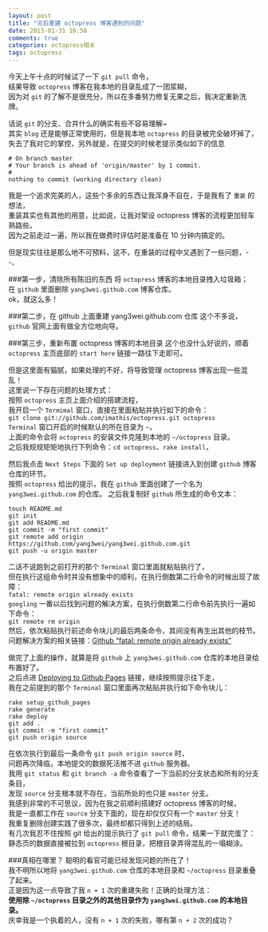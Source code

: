```yaml
---
layout: post
title: "灾后重建 octopress 博客遇到的问题"
date: 2013-01-31 16:58
comments: true
categories: octopress相关
tags: octopress
---
```

今天上午十点的时候试了一下 `git pull` 命令，  
结果导致 `octopress` 博客在我本地的目录乱成了一团浆糊，  
因为对 `git` 的了解不是很充分，所以在多番努力修复无果之后，我决定重新洗牌。  
<!-- more -->
话说 `git` 的分支、合并什么的确实有些不容易理解~  
其实 `blog` 还是能够正常使用的，但是我本地 `octopress` 的目录被完全破坏掉了，  
失去了我对它的掌控，另外就是，在提交的时候老提示类似如下的信息  
<pre><code># On branch master
# Your branch is ahead of 'origin/master' by 1 commit.
#
nothing to commit (working directory clean)</code></pre>
我是一个追求完美的人，这些个多余的东西让我浑身不自在，于是我有了 `重装` 的想法，  
重装其实也有其他的用意，比如说，让我对架设 octopress 博客的流程更加轻车熟路些。  
因为之前走过一遍，所以我在做费时评估时是准备在 10 分钟内搞定的。  

但是现实往往是那么地不可预料，这不，在重装的过程中又遇到了一些问题，- -、  

###第一步，清除所有陈旧的东西
将 `octopress` 博客的本地目录拽入垃圾箱；  
在 `github` 里面删除 `yang3wei.github.com` 博客仓库。  
ok，就这么多！  

###第二步，在 github 上面重建 yang3wei.github.com 仓库
这个不多说，`github` 官网上面有做全方位地向导。  

###第三步，重新布置 octopress 博客的本地目录
这个也没什么好说的，顺着 `octopress` 主页底部的 `start here` 链接一路往下走即可。  

但是这里面有猫腻，如果处理的不好，将导致管理 octopress 博客出现一些混乱！  
这里说一下存在问题的处理方式：  
按照 `octopress` 主页上面介绍的搭建流程，  
我开启一个 `Termimal` 窗口，直接在里面粘贴并执行如下的命令：  
`git clone git://github.com/imathis/octopress.git octopress`  
`Terminal` 窗口开启的时候默认的所在目录为 `~`，  
上面的命令会将 `octopress` 的安装文件克隆到本地的 `~/octopress` 目录。  
之后我规规矩矩地执行下列命令：`cd octopress`、`rake install`，  

然后我点击 `Next Steps` 下面的 `Set up deployment` 链接进入到创建 `github` 博客仓库的环节。  
按照 `octopress` 给出的提示，我在 `github` 里面创建了一个名为 `yang3wei.github.com` 的仓库。
之后我复制好 `github` 所生成的命令文本：
<pre><code>touch README.md
git init
git add README.md
git commit -m "first commit"
git remote add origin https://github.com/yang3wei/yang3wei.github.com.git
git push -u origin master
</code></pre>
二话不说跑到之前打开的那个 `Terminal` 窗口里面就粘贴执行了，  
但在执行这组命令时并没有想象中的顺利，在执行倒数第二行命令的时候出现了故障：  
`fatal: remote origin already exists`  
`googling` 一番以后找到问题的解决方案，在执行倒数第二行命令前先执行一遍如下命令：  
`git remote rm origin`  
然后，依次粘贴执行前述命令块儿的最后两条命令，其间没有再生出其他的枝节。  
问题解决方案的相关链接：[Github “fatal: remote origin already exists”](http://stackoverflow.com/questions/10904339/github-fatal-remote-origin-already-exists)

做完了上面的操作，就算是将 `github` 上 `yang3wei.github.com` 仓库的本地目录给布置好了。  
之后点进 [Deploying to Github Pages](http://octopress.org/docs/deploying/github/) 链接，继续按照提示往下走，  
我在之前提到的那个 `Terminal` 窗口里面再次粘贴并执行如下命令块儿：  
<pre><code>rake setup_github_pages
rake generate
rake deploy
git add .
git commit -m "first commit"
git push origin source
</code></pre>
在依次执行到最后一条命令 `git push origin source` 时，  
问题再次降临，本地提交的数据死活推不进 `github` 服务器。  
我用 `git status` 和 `git branch -a` 命令查看了一下当前的分支状态和所有的分支条目，  
发现 `source` 分支根本就不存在，当前所处的也只是 `master` 分支。  
我感到非常的不可思议，因为在我之前顺利搭建好 octopress 博客的时候，  
我是一直都工作在 `source` 分支下面的，现在却仅仅只有一个 `master` 分支！  
我重复删除创建实践了很多次，最终却都只得到上述的结局。  
有几次我忍不住按照 git 给出的提示执行了 `git pull` 命令，结果一下就完蛋了：  
静态页的数据直接被拉到 `octopress` 根目录，把根目录弄得混乱的一塌糊涂。   

###真相在哪里？
聪明的看官可能已经发现问题的所在了！  
我不明所以地将 `yang3wei.github.com` 仓库的本地目录和 `~/octopress` 目录重叠了起来。  
正是因为这一点导致了我 `n + 1` 次的重建失败！正确的处理方法：  
__使用除 `~/octopress` 目录之外的其他目录作为 `yang3wei.github.com` 的本地目录。__  
庆幸我是一个执着的人，没有 `n + 1` 次的失败，哪有第 `n + 2` 次的成功？  





